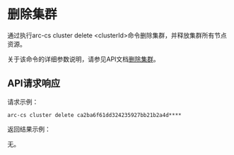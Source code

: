 # 删除集群

通过执行arc-cs cluster delete <clusterId\>命令删除集群，并释放集群所有节点资源。

关于该命令的详细参数说明，请参见API文档[删除集群](/intl.zh-CN/API参考/集群/删除集群.md)。

## API请求响应

请求示例：

```
arc-cs cluster delete ca2ba6f61dd324235927bb21b2a4d****
```

返回结果示例：

无。

